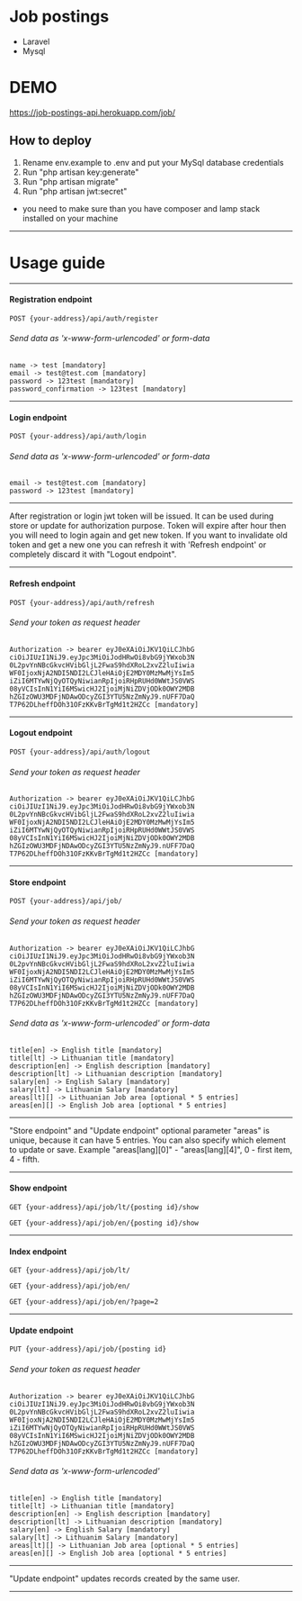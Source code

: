# Job postings

* Laravel
* Mysql

# DEMO

https://job-postings-api.herokuapp.com/job/

## How to deploy

1. Rename env.example to .env and put your MySql database credentials
1. Run "php artisan key:generate"
1. Run "php artisan migrate"
1. Run "php artisan jwt:secret"
* you need to make sure than you have composer and lamp stack installed on your machine

***
# Usage guide
***
#### Registration endpoint

``
POST {your-address}/api/auth/register
``

###### Send data as 'x-www-form-urlencoded' or form-data
```
name -> test [mandatory]
email -> test@test.com [mandatory]
password -> 123test [mandatory]
password_confirmation -> 123test [mandatory]
```
***
#### Login endpoint
``
POST {your-address}/api/auth/login
``
###### Send data as 'x-www-form-urlencoded' or form-data
```
email -> test@test.com [mandatory]
password -> 123test [mandatory]
```
***
After registration or login jwt token will be issued.
It can be used during store or update for authorization purpose.
Token will expire after hour then you will need to login again and get new token.
If you want to invalidate old token and get a new one you can refresh it with 'Refresh endpoint'
or completely discard it with "Logout endpoint".
***
#### Refresh endpoint
``
POST {your-address}/api/auth/refresh
``
###### Send your token as request header
```
Authorization -> bearer eyJ0eXAiOiJKV1QiLCJhbG
ciOiJIUzI1NiJ9.eyJpc3MiOiJodHRwOi8vbG9jYWxob3N
0L2pvYnNBcGkvcHVibGljL2FwaS9hdXRoL2xvZ2luIiwia
WF0IjoxNjA2NDI5NDI2LCJleHAiOjE2MDY0MzMwMjYsIm5
iZiI6MTYwNjQyOTQyNiwianRpIjoiRHpRUHd0WWtJS0VWS
08yVCIsInN1YiI6MSwicHJ2IjoiMjNiZDVjODk0OWY2MDB
hZGIzOWU3MDFjNDAwODcyZGI3YTU5NzZmNyJ9.nUFF7DaQ
T7P62DLheffDOh31OFzKKvBrTgMd1t2HZCc [mandatory]
```
***
#### Logout endpoint
``
POST {your-address}/api/auth/logout
``
###### Send your token as request header
```
Authorization -> bearer eyJ0eXAiOiJKV1QiLCJhbG
ciOiJIUzI1NiJ9.eyJpc3MiOiJodHRwOi8vbG9jYWxob3N
0L2pvYnNBcGkvcHVibGljL2FwaS9hdXRoL2xvZ2luIiwia
WF0IjoxNjA2NDI5NDI2LCJleHAiOjE2MDY0MzMwMjYsIm5
iZiI6MTYwNjQyOTQyNiwianRpIjoiRHpRUHd0WWtJS0VWS
08yVCIsInN1YiI6MSwicHJ2IjoiMjNiZDVjODk0OWY2MDB
hZGIzOWU3MDFjNDAwODcyZGI3YTU5NzZmNyJ9.nUFF7DaQ
T7P62DLheffDOh31OFzKKvBrTgMd1t2HZCc [mandatory]
```
***
#### Store endpoint
``
POST {your-address}/api/job/
``
###### Send your token as request header
```
Authorization -> bearer eyJ0eXAiOiJKV1QiLCJhbG
ciOiJIUzI1NiJ9.eyJpc3MiOiJodHRwOi8vbG9jYWxob3N
0L2pvYnNBcGkvcHVibGljL2FwaS9hdXRoL2xvZ2luIiwia
WF0IjoxNjA2NDI5NDI2LCJleHAiOjE2MDY0MzMwMjYsIm5
iZiI6MTYwNjQyOTQyNiwianRpIjoiRHpRUHd0WWtJS0VWS
08yVCIsInN1YiI6MSwicHJ2IjoiMjNiZDVjODk0OWY2MDB
hZGIzOWU3MDFjNDAwODcyZGI3YTU5NzZmNyJ9.nUFF7DaQ
T7P62DLheffDOh31OFzKKvBrTgMd1t2HZCc [mandatory]
```
###### Send data as 'x-www-form-urlencoded' or form-data
```
title[en] -> English title [mandatory]
title[lt] -> Lithuanian title [mandatory]
description[en] -> English description [mandatory]
description[lt] -> Lithuanian description [mandatory]
salary[en] -> English Salary [mandatory]
salary[lt] -> Lithuanim Salary [mandatory]
areas[lt][] -> Lithuanian Job area [optional * 5 entries] 
areas[en][] -> English Job area [optional * 5 entries] 
```
***
"Store endpoint" and "Update endpoint" optional parameter 
"areas" is unique, because it can have 5 entries.
You can also specify which element to update or save.
Example "areas[lang][0]" - "areas[lang][4]", 0 - first item, 4 - fifth.
***
#### Show endpoint
``
GET {your-address}/api/job/lt/{posting id}/show
``

``
GET {your-address}/api/job/en/{posting id}/show
``
***
#### Index endpoint
``
GET {your-address}/api/job/lt/
``

``
GET {your-address}/api/job/en/
``

``
GET {your-address}/api/job/en/?page=2
``
***
#### Update endpoint
``
PUT {your-address}/api/job/{posting id}
``
###### Send your token as request header
```
Authorization -> bearer eyJ0eXAiOiJKV1QiLCJhbG
ciOiJIUzI1NiJ9.eyJpc3MiOiJodHRwOi8vbG9jYWxob3N
0L2pvYnNBcGkvcHVibGljL2FwaS9hdXRoL2xvZ2luIiwia
WF0IjoxNjA2NDI5NDI2LCJleHAiOjE2MDY0MzMwMjYsIm5
iZiI6MTYwNjQyOTQyNiwianRpIjoiRHpRUHd0WWtJS0VWS
08yVCIsInN1YiI6MSwicHJ2IjoiMjNiZDVjODk0OWY2MDB
hZGIzOWU3MDFjNDAwODcyZGI3YTU5NzZmNyJ9.nUFF7DaQ
T7P62DLheffDOh31OFzKKvBrTgMd1t2HZCc [mandatory]
```
###### Send data as 'x-www-form-urlencoded'
```
title[en] -> English title [mandatory]
title[lt] -> Lithuanian title [mandatory]
description[en] -> English description [mandatory]
description[lt] -> Lithuanian description [mandatory]
salary[en] -> English Salary [mandatory]
salary[lt] -> Lithuanim Salary [mandatory]
areas[lt][] -> Lithuanian Job area [optional * 5 entries] 
areas[en][] -> English Job area [optional * 5 entries] 
```
***
"Update endpoint" updates records created by the same user. 
***

